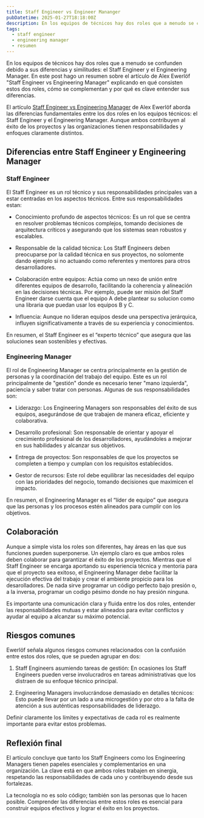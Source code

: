 ```yaml
---
title: Staff Engineer vs Engineer Mananger
pubDatetime: 2025-01-27T18:18:00Z
description: En los equipos de técnicos hay dos roles que a menudo se confunden debido a sus diferencias y similitudes, el Staff Engineer y el Engineering Manager. En este post hago un resumen sobre el artículo de Alex Ewerlöf "Staff Engineer vs Engineering Manager" para en qué consisten estos dos roles, cómo se complementan y por qué es clave entender sus diferencias.
tags:
  - staff engineer
  - engineering manager
  - resumen
---
```


En los equipos de técnicos hay dos roles que a menudo se confunden debido a sus diferencias y similitudes: el Staff Engineer y el Engineering Manager. En este post hago un resumen sobre el artículo de Alex Ewerlöf "Staff Engineer vs Engineering Manager" explicando en qué consisten estos dos roles, cómo se complementan y por qué es clave entender sus diferencias.

El artículo [Staff Engineer vs Engineering Manager](https://blog.alexewerlof.com/p/staff-engineer-vs-engineering-manager) de Alex Ewerlöf aborda las diferencias fundamentales entre los dos roles en los equipos técnicos: el Staff Engineer y el Engineering Manager. Aunque ambos contribuyen al éxito de los proyectos y las organizaciones tienen responsabilidades y enfoques claramente distintos.

## Diferencias entre Staff Engineer y Engineering Manager

### Staff Engineer

El Staff Engineer es un rol técnico y sus responsabilidades principales van a estar centradas en los aspectos técnicos. Entre sus responsabilidades estan:

- Conocimiento profundo de aspectos técnicos: Es un rol que se centra en resolver problemas técnicos complejos, tomando decisiones de arquitectura críticos y asegurando que los sistemas sean robustos y escalables.

- Responsable de la calidad técnica: Los Staff Engineers deben preocuparse por la calidad técnica en sus proyectos, no solomente dando ejemplo si no actuando como referentes y mentores para otros desarrolladores.

- Colaboración entre equipos: Actúa como un nexo de unión entre diferentes equipos de desarrollo, facilitando la coherencia y alineación en las decisiones técnicas. Por ejemplo, puede ser misión del Staff Engineer darse cuenta que el equipo A debe plantear su solucion como una libraria que puedan usar los equipos B y C.

- Influencia: Aunque no lideran equipos desde una perspectiva jerárquica, influyen significativamente a través de su experiencia y conocimientos.

En resumen, el Staff Engineer es el “experto técnico” que asegura que las soluciones sean sostenibles y efectivas.

### Engineering Manager

El rol de Engineering Manager se centra principalmente en la gestión de personas y la coordinación del trabajo del equipo. Este es un rol principalmente de "gestión" donde es necesario tener "mano izquierda", paciencia y saber tratar con personas. Algunas de sus responsabilidades son:

- Liderazgo: Los Engineering Managers son responsables del éxito de sus equipos, asegurándose de que trabajen de manera eficaz, eficiente y colaborativa.

- Desarrollo profesional: Son responsable de orientar y apoyar el crecimiento profesional de los desarrolladores, ayudándoles a mejorar en sus habilidades y alcanzar sus objetivos.

- Entrega de proyectos: Son responsables de que los proyectos se completen a tiempo y cumplan con los requisitos establecidos.

- Gestor de recursos: Este rol debe equilibrar las necesidades del equipo con las prioridades del negocio, tomando decisiones que maximicen el impacto.

En resumen, el Engineering Manager es el “líder de equipo” que asegura que las personas y los procesos estén alineados para cumplir con los objetivos.

## Colaboración

Aunque a simple vista los roles son diferentes, hay áreas en las que sus funciones pueden superponerse. Un ejemplo claro es que ambos roles deben colaborar para garantizar el éxito de los proyectos. Mientras que el Staff Engineer se encarga aportando su esperiencia técnica y mentoria para que el proyecto sea exitoso, el Engineering Manager debe facilitar la ejecución efectiva del trabajo y crear el ambiente propicio para los desarolladores. De nada sirve programar un código perfecto bajo presión o, a la inversa, programar un codigo pésimo donde no hay presión ninguna.

Es importante una comunicación clara y fluida entre los dos roles, entender las responsabilidades mutuas y estar alineados para evitar conflictos y ayudar al equipo a alcanzar su máximo potencial.

## Riesgos comunes

Ewerlöf señala algunos riesgos comunes relacionados con la confusión entre estos dos roles, que se pueden agrupar en dos:

1. Staff Engineers asumiendo tareas de gestión: En ocasiones los Staff Engineers pueden verse involucradros en tareas administrativas que los distraen de su enfoque técnico principal.

1. Engineering Managers involucrándose demasiado en detalles técnicos: Esto puede llevar por un lado a una microgestión y por otro a la falta de atención a sus auténticas responsabilidades de liderazgo.

Definir claramente los límites y expectativas de cada rol es realmente importante para evitar estos problemas.

## Reflexión final

El artículo concluye que tanto los Staff Engineers como los Engineering Managers tienen papeles esenciales y complementarios en una organización. La clave está en que ambos roles trabajen en sinergia, respetando las responsabilidades de cada uno y contribuyendo desde sus fortalezas.

La tecnología no es solo código; también son las personas que lo hacen posible. Comprender las diferencias entre estos roles es esencial para construir equipos efectivos y lograr el éxito en los proyectos.
